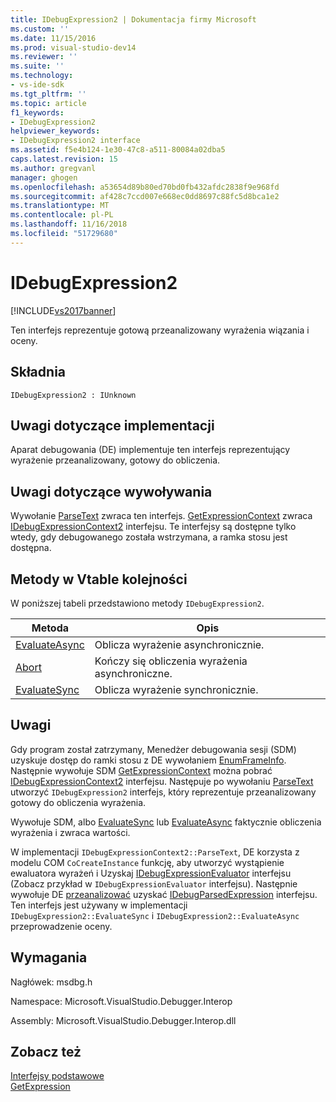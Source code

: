 ```yaml
---
title: IDebugExpression2 | Dokumentacja firmy Microsoft
ms.custom: ''
ms.date: 11/15/2016
ms.prod: visual-studio-dev14
ms.reviewer: ''
ms.suite: ''
ms.technology:
- vs-ide-sdk
ms.tgt_pltfrm: ''
ms.topic: article
f1_keywords:
- IDebugExpression2
helpviewer_keywords:
- IDebugExpression2 interface
ms.assetid: f5e4b124-1e30-47c8-a511-80084a02dba5
caps.latest.revision: 15
ms.author: gregvanl
manager: ghogen
ms.openlocfilehash: a53654d89b80ed70bd0fb432afdc2838f9e968fd
ms.sourcegitcommit: af428c7ccd007e668ec0dd8697c88fc5d8bca1e2
ms.translationtype: MT
ms.contentlocale: pl-PL
ms.lasthandoff: 11/16/2018
ms.locfileid: "51729680"
---
```

# <a name="idebugexpression2"></a>IDebugExpression2
[!INCLUDE[vs2017banner](../../../includes/vs2017banner.md)]

Ten interfejs reprezentuje gotową przeanalizowany wyrażenia wiązania i oceny.  
  
## <a name="syntax"></a>Składnia  
  
```  
IDebugExpression2 : IUnknown  
```  
  
## <a name="notes-for-implementers"></a>Uwagi dotyczące implementacji  
 Aparat debugowania (DE) implementuje ten interfejs reprezentujący wyrażenie przeanalizowany, gotowy do obliczenia.  
  
## <a name="notes-for-callers"></a>Uwagi dotyczące wywoływania  
 Wywołanie [ParseText](../../../extensibility/debugger/reference/idebugexpressioncontext2-parsetext.md) zwraca ten interfejs. [GetExpressionContext](../../../extensibility/debugger/reference/idebugstackframe2-getexpressioncontext.md) zwraca [IDebugExpressionContext2](../../../extensibility/debugger/reference/idebugexpressioncontext2.md) interfejsu. Te interfejsy są dostępne tylko wtedy, gdy debugowanego została wstrzymana, a ramka stosu jest dostępna.  
  
## <a name="methods-in-vtable-order"></a>Metody w Vtable kolejności  
 W poniższej tabeli przedstawiono metody `IDebugExpression2`.  
  
|Metoda|Opis|  
|------------|-----------------|  
|[EvaluateAsync](../../../extensibility/debugger/reference/idebugexpression2-evaluateasync.md)|Oblicza wyrażenie asynchronicznie.|  
|[Abort](../../../extensibility/debugger/reference/idebugexpression2-abort.md)|Kończy się obliczenia wyrażenia asynchroniczne.|  
|[EvaluateSync](../../../extensibility/debugger/reference/idebugexpression2-evaluatesync.md)|Oblicza wyrażenie synchronicznie.|  
  
## <a name="remarks"></a>Uwagi  
 Gdy program został zatrzymany, Menedżer debugowania sesji (SDM) uzyskuje dostęp do ramki stosu z DE wywołaniem [EnumFrameInfo](../../../extensibility/debugger/reference/idebugthread2-enumframeinfo.md). Następnie wywołuje SDM [GetExpressionContext](../../../extensibility/debugger/reference/idebugstackframe2-getexpressioncontext.md) można pobrać [IDebugExpressionContext2](../../../extensibility/debugger/reference/idebugexpressioncontext2.md) interfejsu. Następuje po wywołaniu [ParseText](../../../extensibility/debugger/reference/idebugexpressioncontext2-parsetext.md) utworzyć `IDebugExpression2` interfejs, który reprezentuje przeanalizowany gotowy do obliczenia wyrażenia.  
  
 Wywołuje SDM, albo [EvaluateSync](../../../extensibility/debugger/reference/idebugexpression2-evaluatesync.md) lub [EvaluateAsync](../../../extensibility/debugger/reference/idebugexpression2-evaluateasync.md) faktycznie obliczenia wyrażenia i zwraca wartości.  
  
 W implementacji `IDebugExpressionContext2::ParseText`, DE korzysta z modelu COM `CoCreateInstance` funkcję, aby utworzyć wystąpienie ewaluatora wyrażeń i Uzyskaj [IDebugExpressionEvaluator](../../../extensibility/debugger/reference/idebugexpressionevaluator.md) interfejsu (Zobacz przykład w `IDebugExpressionEvaluator` interfejsu). Następnie wywołuje DE [przeanalizować](../../../extensibility/debugger/reference/idebugexpressionevaluator-parse.md) uzyskać [IDebugParsedExpression](../../../extensibility/debugger/reference/idebugparsedexpression.md) interfejsu. Ten interfejs jest używany w implementacji `IDebugExpression2::EvaluateSync` i `IDebugExpression2::EvaluateAsync` przeprowadzenie oceny.  
  
## <a name="requirements"></a>Wymagania  
 Nagłówek: msdbg.h  
  
 Namespace: Microsoft.VisualStudio.Debugger.Interop  
  
 Assembly: Microsoft.VisualStudio.Debugger.Interop.dll  
  
## <a name="see-also"></a>Zobacz też  
 [Interfejsy podstawowe](../../../extensibility/debugger/reference/core-interfaces.md)   
 [GetExpression](../../../extensibility/debugger/reference/idebugexpressionevaluationcompleteevent2-getexpression.md)

